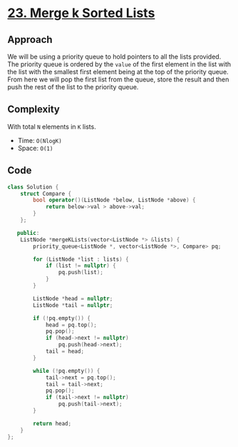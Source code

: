 # [23. Merge k Sorted Lists](https://leetcode.com/problems/merge-k-sorted-lists/description/)

## Approach

We will be using a priority queue to hold pointers to all the lists provided.
The priority queue is ordered by the `value` of the first element in the list
with the list with the smallest first element being at the top of the priority
queue. From here we will pop the first list from the queue, store the result and
then push the rest of the list to the priority queue.

## Complexity

With total `N` elements in `K` lists.

-   Time: `O(NlogK)`
-   Space: `O(1)`

## Code

```cpp
class Solution {
    struct Compare {
        bool operator()(ListNode *below, ListNode *above) {
            return below->val > above->val;
        }
    };

   public:
    ListNode *mergeKLists(vector<ListNode *> &lists) {
        priority_queue<ListNode *, vector<ListNode *>, Compare> pq;

        for (ListNode *list : lists) {
            if (list != nullptr) {
                pq.push(list);
            }
        }

        ListNode *head = nullptr;
        ListNode *tail = nullptr;

        if (!pq.empty()) {
            head = pq.top();
            pq.pop();
            if (head->next != nullptr)
                pq.push(head->next);
            tail = head;
        }

        while (!pq.empty()) {
            tail->next = pq.top();
            tail = tail->next;
            pq.pop();
            if (tail->next != nullptr)
                pq.push(tail->next);
        }

        return head;
    }
};
```
